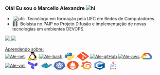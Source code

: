 ### Olá! Eu sou o Marcello Alexandre <img src="https://user-images.githubusercontent.com/1303154/88677602-1635ba80-d120-11ea-84d8-d263ba5fc3c0.gif" width="24px" alt="hi">
- &nbsp;<img height="20" width="15" src="https://www.infoenem.com.br/wp-content/uploads/2012/10/ufc_simbol.png" alt="ufc"> &nbsp;Tecnólogo em formação pela UFC em Redes de Computadores. <br>
- 👨‍💻&nbsp; Bolsista no PAIP no Projeto Difusão e implementação de novas tecnologias em ambientes DEVOPS.

<div>
  <a href="https://github.com/marcelloale">
  <img height="180em" src="https://github-readme-stats.vercel.app/api?username=marcelloale&show_icons=true&theme=dark&include_all_commits=true&count_private=true"/>
  <img height="180em" src="https://github-readme-stats.vercel.app/api/top-langs/?username=marcelloale&layout=compact&langs_count=7&theme=dark"/>
</div>

<div style="display: inline_block"><br>
  <a href="https://marcelloale.github.io">
  Aprendendo sobre:<br>
  <img align="center" alt="Ale-net" height="30" width="40" src="https://img.icons8.com/doodle/344/thin-client.png">
  <img align="center" alt="Ale-tux" height="30" width="40" src="https://raw.githubusercontent.com/devicons/devicon/master/icons/linux/linux-original.svg">
  <img align="center" alt="Ale-bash" height="40" width="40" src="https://img.icons8.com/plasticine/344/bash.png">
  <img align="center" alt="Ale-python" height="30" width="40" src="https://raw.githubusercontent.com/devicons/devicon/master/icons/python/python-original.svg">
  <img align="center" alt="Ale-git" height="30" width="40" src="https://raw.githubusercontent.com/devicons/devicon/master/icons/git/git-original.svg">
  <img align="center" alt="Ale-gitHub" height="30" width="30" src="https://img.icons8.com/color-glass/344/github-2.png">
  <img align="center" alt="Ale-aws" height="20" width="30" src="https://www.sophos.com/sites/default/files/2022-02/aws-logo-white-orange.png">
  <img align="center" alt="Ale-gcp" height="30" width="40" src="https://raw.githubusercontent.com/devicons/devicon/master/icons/googlecloud/googlecloud-original.svg">
  <img align="center" alt="Ale-yml" height="30" width="40" src="https://upload.wikimedia.org/wikipedia/commons/thumb/5/5a/Official_YAML_Logo.svg/512px-Official_YAML_Logo.svg.png?20220206165621">
  <img align="center" alt="Ale-tf" height="30" width="40" src="https://github.com/devicons/devicon/blob/master/icons/terraform/terraform-original.svg">
  <img align="center" alt="Ale-docker" height="30" width="40" src="https://github.com/devicons/devicon/blob/master/icons/docker/docker-original.svg">
  <img align="center" alt="Ale-k8s" height="30" width="40" src="https://github.com/devicons/devicon/blob/master/icons/kubernetes/kubernetes-plain.svg">
  <img align="center" alt="Ale-prom" height="30" width="40" src="https://github.com/devicons/devicon/blob/master/icons/prometheus/prometheus-original.svg">
  <img align="center" alt="Ale-grafa" height="30" width="40" src="https://github.com/devicons/devicon/blob/master/icons/grafana/grafana-original.svg">
  <img align="center" alt="Ale-c" height="30" width="40" src="https://raw.githubusercontent.com/devicons/devicon/master/icons/c/c-original.svg">
  <img align="center" alt="Ale-java" height="30" width="40" src="https://github.com/devicons/devicon/blob/master/icons/java/java-original-wordmark.svg">
  
</div>


<!--
**marcelloale/marcelloale** is a ✨ _special_ ✨ repository because its `README.md` (this file) appears on your GitHub profile.

Here are some ideas to get you started:

- 🔭 I’m currently working on ...
- 🌱 I’m currently learning ...
- 👯 I’m looking to collaborate on ...
- 🤔 I’m looking for help with ...
- 💬 Ask me about ...
- 📫 How to reach me: ...
- 😄 Pronouns: ...
- ⚡ Fun fact: ...
-->
